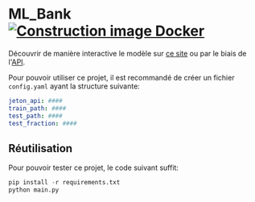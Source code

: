 # ML_Bank [![Construction image Docker](https://github.com/ensae-reproductibilite/application-correction/actions/workflows/prod.yml/badge.svg)](https://github.com/ensae-reproductibilite/application-correction/actions/workflows/prod.yml)


Découvrir de manière interactive le modèle sur [ce site](https://ensae-reproductibilite.github.io/application-correction/)
ou par le biais de l'[API](https://titanic.kub.sspcloud.fr/docs).

Pour pouvoir utiliser ce projet, il 
est recommandé de créer un fichier `config.yaml`
ayant la structure suivante:

```yaml
jeton_api: ####
train_path: ####
test_path: ####
test_fraction: ####
```

## Réutilisation

Pour pouvoir tester ce projet, le code suivant
suffit:

```python
pip install -r requirements.txt
python main.py
```
